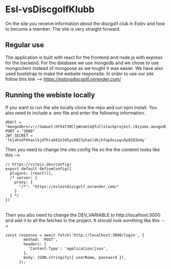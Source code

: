 # Esl-vsDiscgolfKlubb
On the site you receive information about the discgolf club in Eslöv and how to become a member. The site is very straight forward. 
## Regular use
The application is built with react for the frontend and node.js with express for the backend. For the database we use mongodb and we chose to use mongoclient instead of mongoose as we tought it was easier. 
We have also used bootstrap to make the website responsite. In order to use our site follow this link --> https://eslovsdiscgolf.onrender.com/

## Running the webiste locally
If you want to run the site locally clone the repo and run npm install. You also need to include a .env file and enter the following information. 

```
dbUrl = "mongodb+srv://Samuel:HY54T30ClyWnomle@fullstackproject.i9iyxms.mongodb.net/FullstackProject"
PORT = "3000"
JWT_SECRET = 'lkjahsdfkhaslkjdfhlak82o345yu9823yhasldkjhfapöoiwyu5p9283o4y'
````
Then you need to change the vite.config file so the the contetnt looks like this --> 

```
// https://vitejs.dev/config/
export default defineConfig({
  plugins: [react()],
  /* server: {
    proxy: {
      "/*": "https://eslovsdiscgolf.onrender.com/"
    }
  } */
})
```

<br />
Then you also need to change the DEV_VARIABLE to http://localhost:3000 and add it to all the fetches in the project. It should look somthing like this -->

```
const response = await fetch('http://localhost:3000/login', {
        method: 'POST',
        headers: {
          'Content-Type': 'application/json',
        },
        body: JSON.stringify({ userName, password }),
      });
```
      

